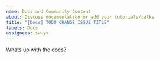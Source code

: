 ```yaml
---
name: Docs and Community Content
about: Discuss documentation or add your tutorials/talks
title: "[Docs] TODO_CHANGE_ISSUE_TITLE"
labels: Docs
assignees: sw-yx
---
```


Whats up with the docs?
